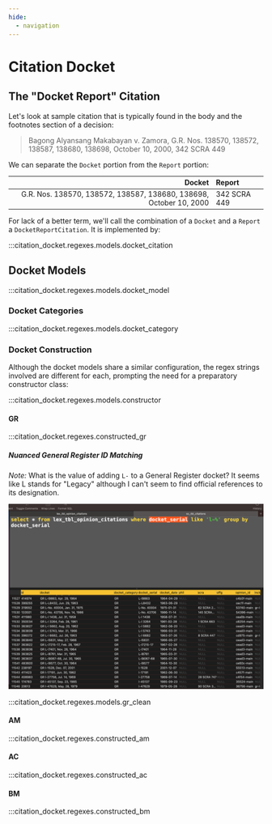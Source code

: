 ```yaml
---
hide:
  - navigation
---
```

# Citation Docket

## The "Docket Report" Citation

Let's look at sample citation that is typically found in the body and the footnotes section of a decision:

> Bagong Alyansang Makabayan v. Zamora, G.R. Nos. 138570, 138572, 138587, 138680, 138698, October 10, 2000, 342 SCRA 449

We can separate the `Docket` portion from the `Report` portion:

Docket | Report
--:|:--
G.R. Nos. 138570, 138572, 138587, 138680, 138698, October 10, 2000 | 342 SCRA 449

For lack of a better term, we'll call the combination of a `Docket` and a `Report` a `DocketReportCitation`. It is implemented by:

:::citation_docket.regexes.models.docket_citation

## Docket Models

:::citation_docket.regexes.models.docket_model

### Docket Categories

:::citation_docket.regexes.models.docket_category

### Docket Construction

Although the docket models share a similar configuration, the regex strings involved are different for each, prompting the need for a preparatory constructor class:

:::citation_docket.regexes.models.constructor

#### GR

:::citation_docket.regexes.constructed_gr

##### Nuanced General Register ID Matching

*Note:* What is the value of adding `L-` to a General Register docket? It seems like L stands for "Legacy" although I can't seem to find official references to its designation.

![img](img/opinions_with_bad_serials.png)

:::citation_docket.regexes.models.gr_clean

#### AM

:::citation_docket.regexes.constructed_am

#### AC

:::citation_docket.regexes.constructed_ac

#### BM

:::citation_docket.regexes.constructed_bm

